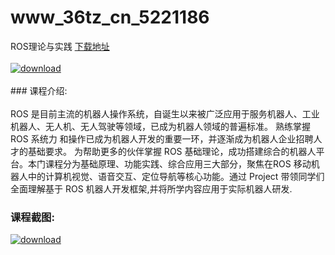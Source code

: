 # www_36tz_cn_5221186
ROS理论与实践
[下载地址](http://www.36tz.cn/article/5221186 "下载地址")
<br/></br>[![download](http://36tz.cn/muke_img/2021_09_1-47-300x192.png "下载地址")](http://www.36tz.cn/article/5221186 "下载地址")
<br/></br>### 课程介绍:<br/></br>ROS 是目前主流的机器人操作系统，自诞生以来被广泛应用于服务机器人、工业机器人、无人机、无人驾驶等领域，已成为机器人领域的普遍标准。 熟练掌握 ROS 系统力 和操作已成为机器人开发的重要一环，并逐渐成为机器人企业招聘人才的基础要求。
为帮助更多的伙伴掌握 ROS 基础理论，成功搭建综合的机器人平台。本门课程分为基础原理、功能实践、综合应用三大部分，聚焦在ROS 移动机器人中的计算机视觉、语音交互、定位导航等核心功能。通过 Project 带领同学们全面理解基于 ROS 机器人开发框架,并将所学内容应用于实际机器人研发.

### 课程截图:
[![download](http://36tz.cn/muke_img/2021_09_2-46.png "下载地址")](http://www.36tz.cn/article/5221186 "下载地址")
